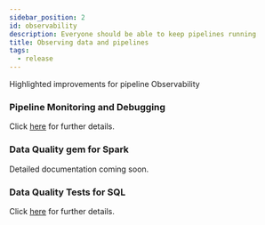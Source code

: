 ```yaml
---
sidebar_position: 2
id: observability
description: Everyone should be able to keep pipelines running
title: Observing data and pipelines
tags:
  - release
---
```


Highlighted improvements for pipeline Observability

### Pipeline Monitoring and Debugging

Click [here](/engineers/pipeline-monitoring) for further details.

### Data Quality gem for Spark

Detailed documentation coming soon.

### Data Quality Tests for SQL

Click [here](/docs/analysts/development/data-tests/data-tests.md) for further details.
